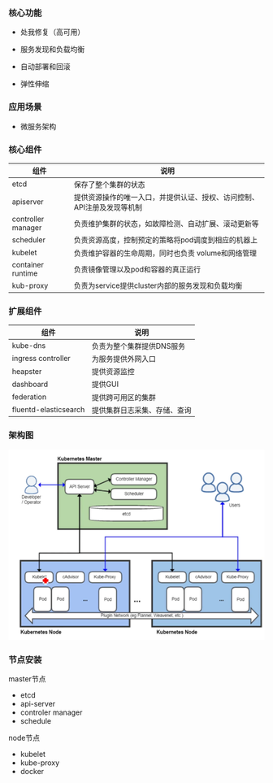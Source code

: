 ### 核心功能

* 处我修复（高可用）

* 服务发现和负载均衡

* 自动部署和回滚

* 弹性伸缩

### 应用场景

* 微服务架构

### 核心组件

| 组件               | 说明                                                         |
| ------------------ | ------------------------------------------------------------ |
| etcd               | 保存了整个集群的状态                                         |
| apiserver          | 提供资源操作的唯一入口，并提供认证、授权、访问控制、API注册及发现等机制 |
| controller manager | 负责维护集群的状态，如故障检测、自动扩展、滚动更新等         |
| scheduler          | 负责资源高度，控制预定的策略将pod调度到相应的机器上          |
| kubelet            | 负责维护容器的生命周期，同时也负责 volume和网络管理          |
| container runtime  | 负责镜像管理以及pod和容器的真正运行                          |
| kub-proxy          | 负责为service提供cluster内部的服务发现和负载均衡             |

### 扩展组件

| 组件                  | 说明                         |
| --------------------- | ---------------------------- |
| kube-dns              | 负责为整个集群提供DNS服务    |
| ingress controller    | 为服务提供外网入口           |
| heapster              | 提供资源监控                 |
| dashboard             | 提供GUI                      |
| federation            | 提供跨可用区的集群           |
| fluentd-elasticsearch | 提供集群日志采集、存储、查询 |



### 架构图

![image-20201109224437189](../../../images/typora/image-20201109224437189.png)

### 节点安装

master节点

* etcd
* api-server
* controler manager
* schedule

node节点

* kubelet
* kube-proxy
* docker

